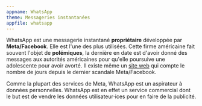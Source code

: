 ```yaml
---
appname: WhatsApp
theme: Messageries instantanées
appfile: whatsapp
---
```


WhatsApp est une messagerie instantané **propriétaire** développée par **Meta/Facebook**. Elle est l'une des plus utilisées. Cette firme américaine fait souvent l'objet de **polémiques**, la dernière en date est d'avoir donné des messages aux autorités américaines pour qu'elle poursuive une adolescente pour avoir avorté. Il existe même un [site web](https://dayssincelastfacebookscandal.com/) qui compte le nombre de jours depuis le dernier scandale Meta/Facebook.

Comme la plupart des services de Meta, WhatsApp est un aspirateur à données personnelles. WhatsApp est en effet un service commercial dont le but est de vendre les données utilisateur⋅ices pour en faire de la publicité.
